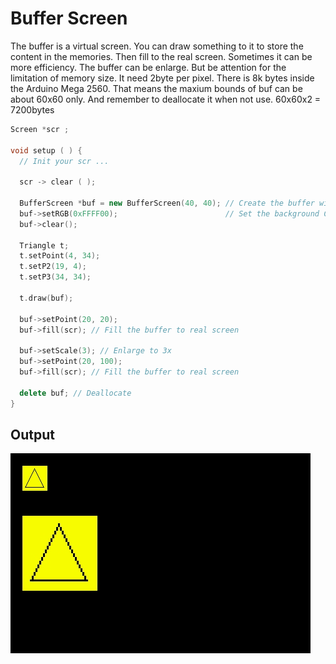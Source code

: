 # Buffer Screen
The buffer is a virtual screen. You can draw something to it to store the content in the memories.
Then fill to the real screen. Sometimes it can be more efficiency. The buffer can be enlarge.
But be attention for the limitation of memory size. It need 2byte per pixel. There is 8k bytes inside the Arduino Mega 2560. That means the maxium bounds of buf can be about 60x60 only. And remember to deallocate it when not use. 
60x60x2 = 7200bytes

```cpp
Screen *scr ;

void setup ( ) {
  // Init your scr ...
  
  scr -> clear ( );

  BufferScreen *buf = new BufferScreen(40, 40); // Create the buffer with bounds 40x40.
  buf->setRGB(0xFFFF00);                        // Set the background Color to yellow.
  buf->clear();

  Triangle t;
  t.setPoint(4, 34);
  t.setP2(19, 4);
  t.setP3(34, 34);

  t.draw(buf);

  buf->setPoint(20, 20);
  buf->fill(scr); // Fill the buffer to real screen

  buf->setScale(3); // Enlarge to 3x
  buf->setPoint(20, 100);
  buf->fill(scr); // Fill the buffer to real screen

  delete buf; // Deallocate
}
```

## Output

<img src="buffer.jpg" width="480" />
